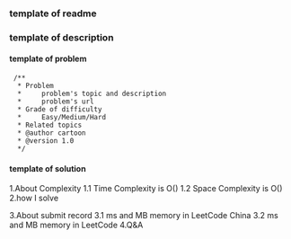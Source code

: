 ### template of readme

### template of description

#### template of problem
```aidl
 /**
  * Problem
  *     problem's topic and description
  *     problem's url
  * Grade of difficulty
  *     Easy/Medium/Hard   
  * Related topics
  * @author cartoon
  * @version 1.0
  */
```
#### template of solution
1.About Complexity
    1.1 Time Complexity is O()
    1.2 Space Complexity is O()
2.how I solve

3.About submit record
    3.1 ms and MB memory in LeetCode China
    3.2 ms and MB memory in LeetCode
4.Q&A
